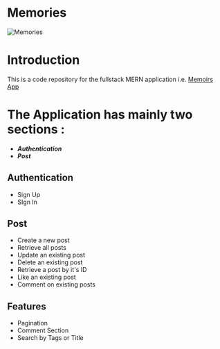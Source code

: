 # Memories

![Memories](https://drive.google.com/uc?export=view&id=1esjeDX1EaFsLgxQbi5N-wC3-4wJclD1m)


# Introduction

This is a code repository for the fullstack MERN application i.e. [Memoirs App](https://memoirs-client.netlify.app)

# The Application has mainly two sections :

- **_Authentication_**
- **_Post_**

## Authentication

- Sign Up
- SIgn In

## Post

- Create a new post
- Retrieve all posts
- Update an existing post
- Delete an existing post
- Retrieve a post by it's ID
- Like an existing post
- Comment on existing posts

## Features

- Pagination
- Comment Section
- Search by Tags or Title

